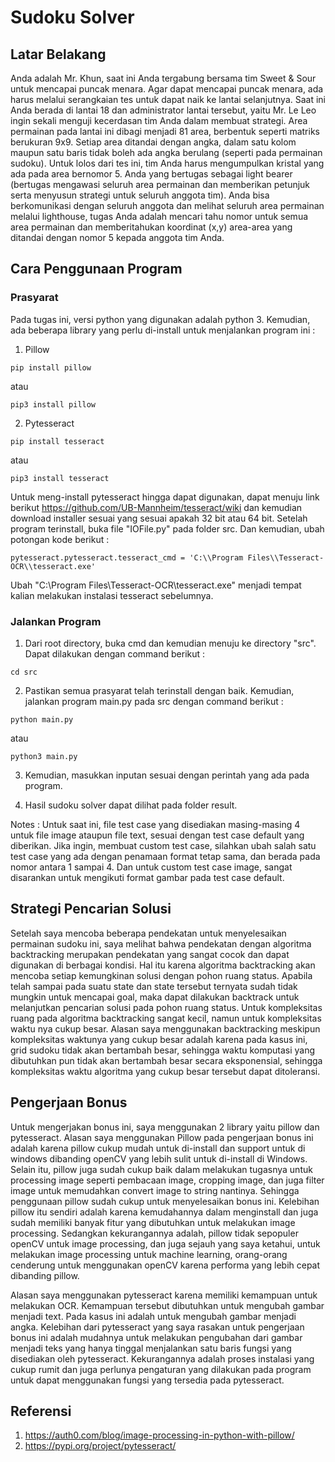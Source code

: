 # Sudoku Solver


## Latar Belakang
Anda adalah Mr. Khun, saat ini Anda tergabung bersama tim Sweet & Sour untuk mencapai puncak menara. Agar dapat mencapai puncak menara, ada harus melalui serangkaian tes untuk dapat naik ke lantai selanjutnya. Saat ini Anda berada di lantai 18 dan administrator lantai tersebut, yaitu Mr. Le Leo ingin sekali menguji kecerdasan tim Anda dalam membuat strategi. Area permainan pada lantai ini dibagi menjadi 81 area, berbentuk seperti matriks berukuran 9x9. Setiap area ditandai dengan angka, dalam satu kolom maupun satu baris tidak boleh ada angka berulang (seperti pada permainan sudoku). Untuk lolos dari tes ini, tim Anda harus mengumpulkan kristal yang ada pada area bernomor 5. Anda yang bertugas sebagai light bearer (bertugas mengawasi seluruh area permainan dan memberikan petunjuk serta menyusun strategi untuk seluruh anggota tim). Anda bisa berkomunikasi dengan seluruh anggota dan melihat seluruh area permainan melalui lighthouse, tugas Anda adalah mencari tahu nomor untuk semua area permainan dan memberitahukan koordinat (x,y) area-area yang ditandai dengan nomor 5 kepada anggota tim Anda.

## Cara Penggunaan Program
### Prasyarat
Pada tugas ini, versi python yang digunakan adalah python 3. Kemudian, ada beberapa library yang perlu di-install untuk menjalankan program ini :
1. Pillow
```
pip install pillow
```
atau
```
pip3 install pillow
```
2. Pytesseract
```
pip install tesseract
```
atau
```
pip3 install tesseract
```

Untuk meng-install pytesseract hingga dapat digunakan, dapat menuju link berikut https://github.com/UB-Mannheim/tesseract/wiki dan kemudian download installer sesuai yang sesuai apakah 32 bit atau 64 bit. Setelah program terinstall, buka file "IOFile.py" pada folder src. Dan kemudian, ubah potongan kode berikut :
```
pytesseract.pytesseract.tesseract_cmd = 'C:\\Program Files\\Tesseract-OCR\\tesseract.exe'
```
Ubah "C:\\Program Files\\Tesseract-OCR\\tesseract.exe" menjadi tempat kalian melakukan instalasi tesseract sebelumnya.

### Jalankan Program
1. Dari root directory, buka cmd dan kemudian menuju ke directory "src". Dapat dilakukan dengan command berikut :
```
cd src
```
2. Pastikan semua prasyarat telah terinstall dengan baik. Kemudian, jalankan program main.py pada src dengan command berikut :
```
python main.py
```
atau
```
python3 main.py
```
3. Kemudian, masukkan inputan sesuai dengan perintah yang ada pada program.

4. Hasil sudoku solver dapat dilihat pada folder result.

Notes : Untuk saat ini, file test case yang disediakan masing-masing 4 untuk file image ataupun file text, sesuai dengan test case default yang diberikan. Jika ingin, membuat custom test case, silahkan ubah salah satu test case yang ada dengan penamaan format tetap sama, dan berada pada nomor antara 1 sampai 4. Dan untuk custom test case image, sangat disarankan untuk mengikuti format gambar pada test case default.

## Strategi Pencarian Solusi
Setelah saya mencoba beberapa pendekatan untuk menyelesaikan permainan sudoku ini, saya melihat bahwa pendekatan dengan algoritma backtracking merupakan pendekatan yang sangat cocok dan dapat digunakan di berbagai kondisi. Hal itu karena algoritma backtracking akan mencoba setiap kemungkinan solusi dengan pohon ruang status. Apabila telah sampai pada suatu state dan state tersebut ternyata sudah tidak mungkin untuk mencapai goal, maka dapat dilakukan backtrack untuk melanjutkan pencarian solusi pada pohon ruang status. Untuk kompleksitas ruang pada algoritma backtracking sangat kecil, namun untuk kompleksitas waktu nya cukup besar. Alasan saya menggunakan backtracking meskipun kompleksitas waktunya yang cukup besar adalah karena pada kasus ini, grid sudoku tidak akan bertambah besar, sehingga waktu komputasi yang dibutuhkan pun tidak akan bertambah besar secara eksponensial, sehingga kompleksitas waktu algoritma yang cukup besar tersebut dapat ditoleransi. 

## Pengerjaan Bonus
Untuk mengerjakan bonus ini, saya menggunakan 2 library yaitu pillow dan pytesseract. Alasan saya menggunakan Pillow pada pengerjaan bonus ini adalah karena pillow cukup mudah untuk di-install dan support untuk di windows dibanding openCV yang lebih sulit untuk di-install di Windows. Selain itu, pillow juga sudah cukup baik dalam melakukan tugasnya untuk processing image seperti pembacaan image, cropping image, dan juga filter image untuk memudahkan convert image to string nantinya. Sehingga penggunaan pillow sudah cukup untuk menyelesaikan bonus ini. Kelebihan pillow itu sendiri adalah karena kemudahannya dalam menginstall dan juga sudah memiliki banyak fitur yang dibutuhkan untuk melakukan image processing. Sedangkan kekurangannya adalah, pillow tidak sepopuler openCV untuk image processing, dan juga sejauh yang saya ketahui, untuk melakukan image processing untuk machine learning, orang-orang cenderung untuk menggunakan openCV karena performa yang lebih cepat dibanding pillow.  

Alasan saya menggunakan pytesseract karena memiliki kemampuan untuk melakukan OCR. Kemampuan tersebut dibutuhkan untuk mengubah gambar menjadi text. Pada kasus ini adalah untuk mengubah gambar menjadi angka. Kelebihan dari pytesseract yang saya rasakan untuk pengerjaan bonus ini adalah mudahnya untuk melakukan pengubahan dari gambar menjadi teks yang hanya tinggal menjalankan satu baris fungsi yang disediakan oleh pytesseract. Kekurangannya adalah proses instalasi yang cukup rumit dan juga perlunya pengaturan yang dilakukan pada program untuk dapat menggunakan fungsi yang tersedia pada pytesseract. 

## Referensi
1. https://auth0.com/blog/image-processing-in-python-with-pillow/
2. https://pypi.org/project/pytesseract/